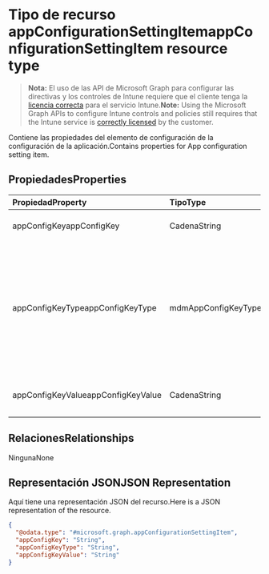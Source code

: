 # <a name="appconfigurationsettingitem-resource-type"></a><span data-ttu-id="e9f84-101">Tipo de recurso appConfigurationSettingItem</span><span class="sxs-lookup"><span data-stu-id="e9f84-101">appConfigurationSettingItem resource type</span></span>

> <span data-ttu-id="e9f84-102">**Nota:** El uso de las API de Microsoft Graph para configurar las directivas y los controles de Intune requiere que el cliente tenga la [licencia correcta](https://go.microsoft.com/fwlink/?linkid=839381) para el servicio Intune.</span><span class="sxs-lookup"><span data-stu-id="e9f84-102">**Note:** Using the Microsoft Graph APIs to configure Intune controls and policies still requires that the Intune service is [correctly licensed](https://go.microsoft.com/fwlink/?linkid=839381) by the customer.</span></span>

<span data-ttu-id="e9f84-103">Contiene las propiedades del elemento de configuración de la configuración de la aplicación.</span><span class="sxs-lookup"><span data-stu-id="e9f84-103">Contains properties for App configuration setting item.</span></span>
## <a name="properties"></a><span data-ttu-id="e9f84-104">Propiedades</span><span class="sxs-lookup"><span data-stu-id="e9f84-104">Properties</span></span>
|<span data-ttu-id="e9f84-105">Propiedad</span><span class="sxs-lookup"><span data-stu-id="e9f84-105">Property</span></span>|<span data-ttu-id="e9f84-106">Tipo</span><span class="sxs-lookup"><span data-stu-id="e9f84-106">Type</span></span>|<span data-ttu-id="e9f84-107">Descripción</span><span class="sxs-lookup"><span data-stu-id="e9f84-107">Description</span></span>|
|:---|:---|:---|
|<span data-ttu-id="e9f84-108">appConfigKey</span><span class="sxs-lookup"><span data-stu-id="e9f84-108">appConfigKey</span></span>|<span data-ttu-id="e9f84-109">Cadena</span><span class="sxs-lookup"><span data-stu-id="e9f84-109">String</span></span>|<span data-ttu-id="e9f84-110">Clave de configuración de la aplicación.</span><span class="sxs-lookup"><span data-stu-id="e9f84-110">app configuration key.</span></span>|
|<span data-ttu-id="e9f84-111">appConfigKeyType</span><span class="sxs-lookup"><span data-stu-id="e9f84-111">appConfigKeyType</span></span>|<span data-ttu-id="e9f84-112">mdmAppConfigKeyType</span><span class="sxs-lookup"><span data-stu-id="e9f84-112">mdmAppConfigKeyType</span></span>|<span data-ttu-id="e9f84-113">Tipo de clave de configuración de la aplicación.</span><span class="sxs-lookup"><span data-stu-id="e9f84-113">app configuration key type.</span></span> <span data-ttu-id="e9f84-114">Los valores posibles son: `stringType`, `integerType`, `realType`, `booleanType` y`tokenType`.</span><span class="sxs-lookup"><span data-stu-id="e9f84-114">The possible values are `stringType`, `integerType`, `realType`, `booleanType`, `tokenType`, , , , , , , or .</span></span>|
|<span data-ttu-id="e9f84-115">appConfigKeyValue</span><span class="sxs-lookup"><span data-stu-id="e9f84-115">appConfigKeyValue</span></span>|<span data-ttu-id="e9f84-116">Cadena</span><span class="sxs-lookup"><span data-stu-id="e9f84-116">String</span></span>|<span data-ttu-id="e9f84-117">Valor de clave de configuración de la aplicación.</span><span class="sxs-lookup"><span data-stu-id="e9f84-117">app configuration key value.</span></span>|

## <a name="relationships"></a><span data-ttu-id="e9f84-118">Relaciones</span><span class="sxs-lookup"><span data-stu-id="e9f84-118">Relationships</span></span>
<span data-ttu-id="e9f84-119">Ninguna</span><span class="sxs-lookup"><span data-stu-id="e9f84-119">None</span></span>
## <a name="json-representation"></a><span data-ttu-id="e9f84-120">Representación JSON</span><span class="sxs-lookup"><span data-stu-id="e9f84-120">JSON Representation</span></span>
<span data-ttu-id="e9f84-121">Aquí tiene una representación JSON del recurso.</span><span class="sxs-lookup"><span data-stu-id="e9f84-121">Here is a JSON representation of the resource.</span></span>
<!--{
  "blockType": "resource",
  "@odata.type": "microsoft.graph.appConfigurationSettingItem"
}-->
``` json
{
  "@odata.type": "#microsoft.graph.appConfigurationSettingItem",
  "appConfigKey": "String",
  "appConfigKeyType": "String",
  "appConfigKeyValue": "String"
}
```



